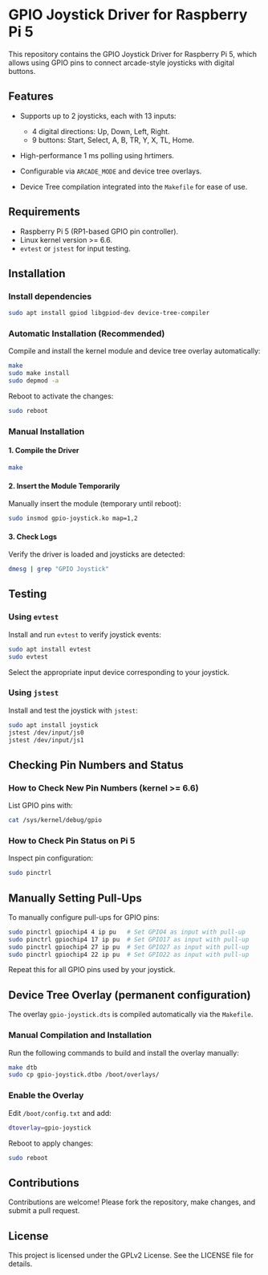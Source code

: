 # GPIO Joystick Driver for Raspberry Pi 5

This repository contains the GPIO Joystick Driver for Raspberry Pi 5, which allows using GPIO pins to connect arcade-style joysticks with digital buttons.

## Features

* Supports up to 2 joysticks, each with 13 inputs:

  * 4 digital directions: Up, Down, Left, Right.
  * 9 buttons: Start, Select, A, B, TR, Y, X, TL, Home.
* High-performance 1 ms polling using hrtimers.
* Configurable via `ARCADE_MODE` and device tree overlays.
* Device Tree compilation integrated into the `Makefile` for ease of use.

## Requirements

* Raspberry Pi 5 (RP1-based GPIO pin controller).
* Linux kernel version >= 6.6.
* `evtest` or `jstest` for input testing.

## Installation

### Install dependencies

```bash
sudo apt install gpiod libgpiod-dev device-tree-compiler
```

### Automatic Installation (Recommended)

Compile and install the kernel module and device tree overlay automatically:

```bash
make
sudo make install
sudo depmod -a
```

Reboot to activate the changes:

```bash
sudo reboot
```

### Manual Installation

#### 1. Compile the Driver

```bash
make
```

#### 2. Insert the Module Temporarily

Manually insert the module (temporary until reboot):

```bash
sudo insmod gpio-joystick.ko map=1,2
```

#### 3. Check Logs

Verify the driver is loaded and joysticks are detected:

```bash
dmesg | grep "GPIO Joystick"
```

## Testing

### Using `evtest`

Install and run `evtest` to verify joystick events:

```bash
sudo apt install evtest
sudo evtest
```

Select the appropriate input device corresponding to your joystick.

### Using `jstest`

Install and test the joystick with `jstest`:

```bash
sudo apt install joystick
jstest /dev/input/js0
jstest /dev/input/js1
```

## Checking Pin Numbers and Status

### How to Check New Pin Numbers (kernel >= 6.6)

List GPIO pins with:

```bash
cat /sys/kernel/debug/gpio
```

### How to Check Pin Status on Pi 5

Inspect pin configuration:

```bash
sudo pinctrl
```

## Manually Setting Pull-Ups

To manually configure pull-ups for GPIO pins:

```bash
sudo pinctrl gpiochip4 4 ip pu   # Set GPIO4 as input with pull-up
sudo pinctrl gpiochip4 17 ip pu  # Set GPIO17 as input with pull-up
sudo pinctrl gpiochip4 27 ip pu  # Set GPIO27 as input with pull-up
sudo pinctrl gpiochip4 22 ip pu  # Set GPIO22 as input with pull-up
```

Repeat this for all GPIO pins used by your joystick.

## Device Tree Overlay (permanent configuration)

The overlay `gpio-joystick.dts` is compiled automatically via the `Makefile`.

### Manual Compilation and Installation

Run the following commands to build and install the overlay manually:

```bash
make dtb
sudo cp gpio-joystick.dtbo /boot/overlays/
```

### Enable the Overlay

Edit `/boot/config.txt` and add:

```bash
dtoverlay=gpio-joystick
```

Reboot to apply changes:

```bash
sudo reboot
```

## Contributions

Contributions are welcome! Please fork the repository, make changes, and submit a pull request.

## License

This project is licensed under the GPLv2 License. See the LICENSE file for details.
